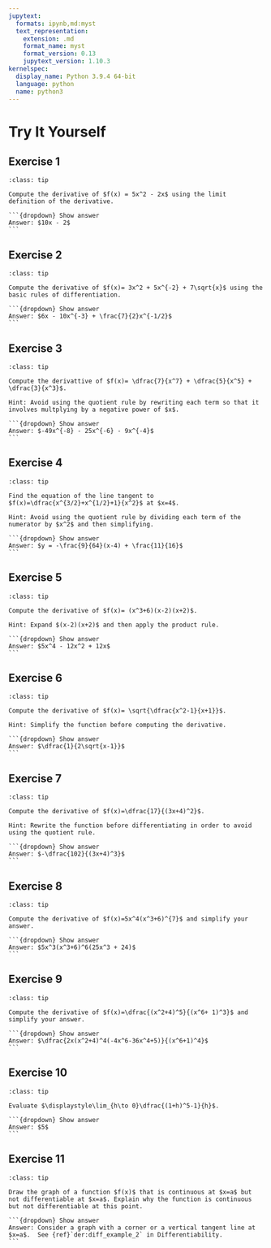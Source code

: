 ```yaml
---
jupytext:
  formats: ipynb,md:myst
  text_representation:
    extension: .md
    format_name: myst
    format_version: 0.13
    jupytext_version: 1.10.3
kernelspec:
  display_name: Python 3.9.4 64-bit
  language: python
  name: python3
---
```

# Try It Yourself

## Exercise 1
````{admonition} Compute derivative using the limit definition
:class: tip

Compute the derivative of $f(x) = 5x^2 - 2x$ using the limit definition of the derivative.

```{dropdown} Show answer
Answer: $10x - 2$
```
````

## Exercise 2
````{admonition} Compute derivative using rules of differentiation
:class: tip

Compute the derivative of $f(x)= 3x^2 + 5x^{-2} + 7\sqrt{x}$ using the basic rules of differentiation.

```{dropdown} Show answer
Answer: $6x - 10x^{-3} + \frac{7}{2}x^{-1/2}$
```
````

## Exercise 3
````{admonition} Compute the derivative
:class: tip

Compute the derivattive of $f(x)= \dfrac{7}{x^7} + \dfrac{5}{x^5} + \dfrac{3}{x^3}$.

Hint: Avoid using the quotient rule by rewriting each term so that it involves multplying by a negative power of $x$.

```{dropdown} Show answer
Answer: $-49x^{-8} - 25x^{-6} - 9x^{-4}$
```
````

## Exercise 4
````{admonition} Equation of a tangent line
:class: tip

Find the equation of the line tangent to $f(x)=\dfrac{x^{3/2}+x^{1/2}+1}{x^2}$ at $x=4$.  

Hint: Avoid using the quotient rule by dividing each term of the numerator by $x^2$ and then simplifying.

```{dropdown} Show answer
Answer: $y = -\frac{9}{64}(x-4) + \frac{11}{16}$
```
````

## Exercise 5
````{admonition} Compute the derivative
:class: tip

Compute the derivative of $f(x)= (x^3+6)(x-2)(x+2)$.

Hint: Expand $(x-2)(x+2)$ and then apply the product rule.

```{dropdown} Show answer
Answer: $5x^4 - 12x^2 + 12x$
```
````

## Exercise 6
````{admonition} Compute the derivative
:class: tip

Compute the derivative of $f(x)= \sqrt{\dfrac{x^2-1}{x+1}}$.

Hint: Simplify the function before computing the derivative.

```{dropdown} Show answer
Answer: $\dfrac{1}{2\sqrt{x-1}}$
```
````

## Exercise 7
````{admonition} Compute the derivative
:class: tip

Compute the derivative of $f(x)=\dfrac{17}{(3x+4)^2}$.

Hint: Rewrite the function before differentiating in order to avoid using the quotient rule.

```{dropdown} Show answer
Answer: $-\dfrac{102}{(3x+4)^3}$
```
````

## Exercise 8
````{admonition} Compute the derivative
:class: tip

Compute the derivative of $f(x)=5x^4(x^3+6)^{7}$ and simplify your answer.

```{dropdown} Show answer
Answer: $5x^3(x^3+6)^6(25x^3 + 24)$
```
````

## Exercise 9
````{admonition} Compute the derivative
:class: tip

Compute the derivative of $f(x)=\dfrac{(x^2+4)^5}{(x^6+ 1)^3}$ and simplify your answer.

```{dropdown} Show answer
Answer: $\dfrac{2x(x^2+4)^4(-4x^6-36x^4+5)}{(x^6+1)^4}$
```
````

## Exercise 10
````{admonition} Evaluate a limit
:class: tip

Evaluate $\displaystyle\lim_{h\to 0}\dfrac{(1+h)^5-1}{h}$.

```{dropdown} Show answer
Answer: $5$
```
````

## Exercise 11
````{admonition} Continuous but not differentiable
:class: tip

Draw the graph of a function $f(x)$ that is continuous at $x=a$ but not differentiable at $x=a$. Explain why the function is continuous but not differentiable at this point.

```{dropdown} Show answer
Answer: Consider a graph with a corner or a vertical tangent line at $x=a$.  See {ref}`der:diff_example_2` in Differentiability.
```
````
